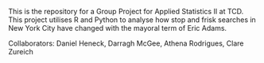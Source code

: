 This is the repository for a Group Project for Applied Statistics II at TCD. 
This project utilises R and Python to analyse how stop and frisk searches in New York City have changed with the mayoral term of Eric Adams.

Collaborators: Daniel Heneck, Darragh McGee, Athena Rodrigues, Clare Zureich
